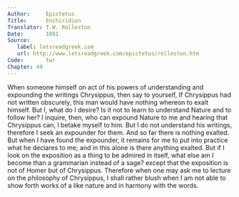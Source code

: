 ```yaml
---
Author:     Epictetus  
Title:      Enchiridion  
Translator: T.W. Rolleston  
Date:       1881  
Source:
   label: letsreadgreek.com
   url: http://www.letsreadgreek.com/epictetus/rolleston.htm
Code:       twr  
Chapter: 49
---
```


When someone himself on act of his powers of understanding and expounding the
writings Chrysippus, then say to yourself, If Chrysippus had not written
obscurely, this man would have nothing  whereon to exalt himself. But I, what
do I desire? Is it not to learn to understand Nature and to follow her? I
inquire, then, who can expound Nature to me and hearing that Chrysippus
can, I betake myself to him. But I do not understand his writings,
therefore I seek an expounder for them. And so far there is nothing
exalted. But when I have found the expounder, it remains for me to put into
practice what he declares to me; and in this alone is there anything
exalted. But if I look on the exposition as a thing to be admired in
itself, what else am I become than a grammarian instead of a sage? except
that the exposition is not of Homer but of Chrysippus. Therefore when one
may ask me to lecture on the philosophy of Chrysippus, I shall rather blush
when I am not able to show forth works of a like nature and in harmony with
the words.


